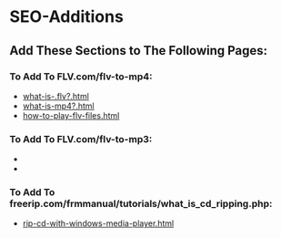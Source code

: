 # SEO-Additions
## Add These Sections to The Following Pages:

### To Add To FLV.com/flv-to-mp4:
- [what-is-.flv?.html](what-is-.flv?.html)
- [what-is-mp4?.html](what-is-mp4?.html)
- [how-to-play-flv-files.html](how-to-play-flv-files.html)

### To Add To FLV.com/flv-to-mp3:
-
-
### To Add To freerip.com/frmmanual/tutorials/what_is_cd_ripping.php:
- [rip-cd-with-windows-media-player.html](rip-cd-with-windows-media-player.html)
